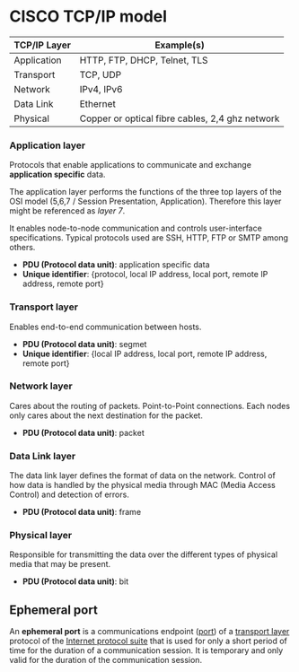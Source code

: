 # CISCO TCP/IP model
| TCP/IP Layer | Example(s)|
| --- | --- |
| Application | HTTP, FTP, DHCP, Telnet, TLS|
| Transport | TCP, UDP |
| Network | IPv4, IPv6|
| Data Link | Ethernet |
| Physical | Copper or optical fibre cables, 2,4 ghz network |


### Application layer
Protocols that enable applications to communicate and exchange **application specific** data.

The application layer performs the functions of the three top layers of the OSI model (5,6,7 / Session Presentation, Application). Therefore this layer might be referenced as *layer 7*.

It enables node-to-node communication and controls user-interface specifications. Typical protocols used are SSH, HTTP, FTP or SMTP among others.

- **PDU (Protocol data unit)**: application specific data
- **Unique identifier**: {protocol, local IP address, local port, remote IP address, remote
   port}

### Transport layer
Enables end-to-end communication between hosts.

- **PDU (Protocol data unit)**: segmet
- **Unique identifier**: {local IP address, local port, remote IP address, remote
   port}

### Network layer
Cares about the routing of packets. Point-to-Point connections. Each nodes only cares about the next destination for the packet.

- **PDU (Protocol data unit)**: packet

### Data Link layer
The data link layer defines the format of data on the network. Control of how data is handled by the physical media through MAC (Media Access Control) and detection of errors.

- **PDU (Protocol data unit)**: frame

### Physical layer
Responsible for transmitting the data over the different types of physical media that may be present. 

- **PDU (Protocol data unit)**: bit

## Ephemeral port

An **ephemeral port** is a communications endpoint ([port](https://en.wikipedia.org/wiki/Port_(computer_networking) "Port (computer networking)")) of a [transport layer](https://en.wikipedia.org/wiki/Transport_layer "Transport layer") protocol of the [Internet protocol suite](https://en.wikipedia.org/wiki/Internet_protocol_suite "Internet protocol suite") that is used for only a short period of time for the duration of a communication session. It is temporary and only valid for the duration of the communication session.



